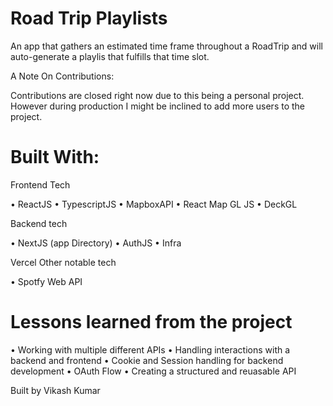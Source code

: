 # Road Trip Playlists
An app that gathers an estimated time frame throughout a RoadTrip and will auto-generate a playlis that fulfills that time slot.

A Note On Contributions:

Contributions are closed right now due to this being a personal project. However during production I might be inclined to add more users to the project.

# Built With:
Frontend Tech

• ReactJS
• TypescriptJS
• MapboxAPI
• React Map GL JS
• DeckGL

Backend tech

• NextJS (app Directory)
• AuthJS
• Infra

Vercel
Other notable tech

• Spotfy Web API

# Lessons learned from the project
• Working with multiple different APIs
• Handling interactions with a backend and frontend
• Cookie and Session handling for backend development
• OAuth Flow
• Creating a structured and reuasable API

Built by Vikash Kumar
